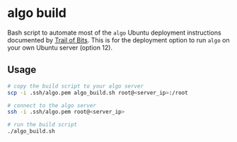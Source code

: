 # algo build

Bash script to automate most of the `algo` Ubuntu deployment instructions documented by [Trail of Bits](https://github.com/trailofbits/algo).  This is for the deployment option to run `algo` on your own Ubuntu server (option 12).

## Usage

```bash
# copy the build script to your algo server
scp -i .ssh/algo.pem algo_build.sh root@<server_ip>:/root

# connect to the algo server
ssh -i .ssh/algo.pem root@<server_ip>

# run the build script
./algo_build.sh
```
